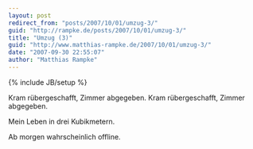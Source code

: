 ```yaml
---
layout: post
redirect_from: "posts/2007/10/01/umzug-3/"
guid: "http://rampke.de/posts/2007/10/01/umzug-3/"
title: "Umzug (3)"
guid: "http://www.matthias-rampke.de/2007/10/01/umzug-3/"
date: "2007-09-30 22:55:07"
author: "Matthias Rampke"
---
```

{% include JB/setup %}

Kram r&uuml;bergeschafft, Zimmer abgegeben.
Kram r&uuml;bergeschafft, Zimmer abgegeben.

Mein Leben in drei Kubikmetern.

Ab morgen wahrscheinlich offline.

